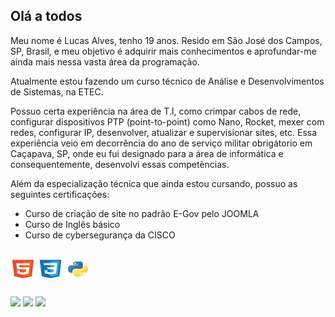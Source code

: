## Olá a todos

Meu nome é Lucas Alves, tenho 19 anos. Resido em São José dos Campos, SP, Brasil, e meu objetivo é adquirir mais conhecimentos e aprofundar-me ainda mais nessa vasta área da programação.

Atualmente estou fazendo um curso técnico de Análise e Desenvolvimentos de Sistemas, na ETEC.

Possuo certa experiência na área de T.I, como crimpar cabos de rede, configurar dispositivos PTP (point-to-point) como Nano, Rocket, mexer com redes, configurar IP, desenvolver, atualizar e supervisionar sites, etc. Essa experiência veio em decorrência do ano de serviço militar obrigátorio em Caçapava, SP, onde eu fui designado para a área de informática e consequentemente, desenvolvi essas competências.

Além da especialização técnica que ainda estou cursando, possuo as seguintes certificações:

- Curso de criação de site no padrão E-Gov pelo JOOMLA
- Curso de Inglês básico
- Curso de cybersegurança da CISCO

<div style="display: inline_block"><br>
  <img align="center" alt="Rafa-HTML" height="30" width="40" src="https://raw.githubusercontent.com/devicons/devicon/master/icons/html5/html5-original.svg">
  <img align="center" alt="Rafa-CSS" height="30" width="40" src="https://raw.githubusercontent.com/devicons/devicon/master/icons/css3/css3-original.svg">
  <img align="center" alt="Rafa-Python" height="30" width="40" src="https://raw.githubusercontent.com/devicons/devicon/master/icons/python/python-original.svg">
</div>
  
  ##
 
<div> 
  <a href="https://instagram.com/alvez_luscas" target="_blank"><img src="https://img.shields.io/badge/-Instagram-%23E4405F?style=for-the-badge&logo=instagram&logoColor=white" target="_blank"></a>
  <a href = "mailto:lucasalves_deoliveira@outlook.com" target="_blank"><img src="https://img.shields.io/badge/-Gmail-%23333?style=for-the-badge&logo=gmail&logoColor=white" target="_blank"></a>
  <a href="https://www.linkedin.com/in/rafaella-ballerini-45875016a" target="_blank"><img src="https://img.shields.io/badge/-LinkedIn-%230077B5?style=for-the-badge&logo=linkedin&logoColor=white" target="_blank"></a> 
  
</div>

